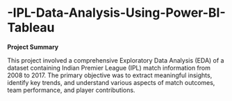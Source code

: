 # -IPL-Data-Analysis-Using-Power-BI-Tableau
**Project Summary**

This project involved a comprehensive Exploratory Data Analysis (EDA) of a dataset containing Indian Premier League (IPL) match information from 2008 to 2017. The primary objective was to extract meaningful insights, identify key trends, and understand various aspects of match outcomes, team performance, and player contributions.

